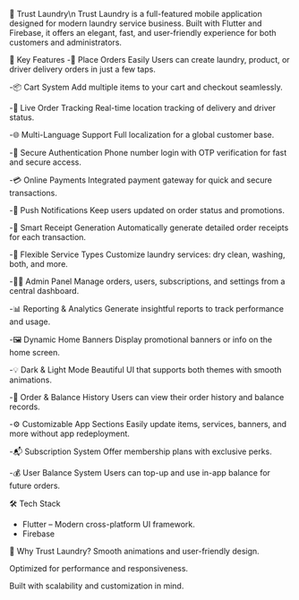 🚀 Trust Laundry\n
Trust Laundry is a full-featured mobile application designed for modern laundry service business. Built with Flutter and Firebase, it offers an elegant, fast, and user-friendly experience for both customers and administrators.

🌟 Key Features
  -🧺 Place Orders Easily
  Users can create laundry, product, or driver delivery orders in just a few taps.

  -📦 Cart System
  Add multiple items to your cart and checkout seamlessly.
  
  -📍 Live Order Tracking
  Real-time location tracking of delivery and driver status.
  
  -🌐 Multi-Language Support
  Full localization for a global customer base.
  
  -🔐 Secure Authentication
  Phone number login with OTP verification for fast and secure access.
  
  -💳 Online Payments
  Integrated payment gateway for quick and secure transactions.
  
  -📱 Push Notifications
  Keep users updated on order status and promotions.
  
  -🧾 Smart Receipt Generation
  Automatically generate detailed order receipts for each transaction.
  
  -🧼 Flexible Service Types
  Customize laundry services: dry clean, washing, both, and more.
  
  -🧑‍💼 Admin Panel
  Manage orders, users, subscriptions, and settings from a central dashboard.
  
  -📊 Reporting & Analytics
  Generate insightful reports to track performance and usage.
  
  -🖼️ Dynamic Home Banners
  Display promotional banners or info on the home screen.
  
  -💡 Dark & Light Mode
  Beautiful UI that supports both themes with smooth animations.
  
  -🧾 Order & Balance History
  Users can view their order history and balance records.
  
  -⚙️ Customizable App Sections
  Easily update items, services, banners, and more without app redeployment.
  
  -📬 Subscription System
  Offer membership plans with exclusive perks.
  
  -💰 User Balance System
  Users can top-up and use in-app balance for future orders.

🛠️ Tech Stack
  - Flutter – Modern cross-platform UI framework.
  - Firebase

💎 Why Trust Laundry?
  Smooth animations and user-friendly design.
  
  Optimized for performance and responsiveness.
  
  Built with scalability and customization in mind.
